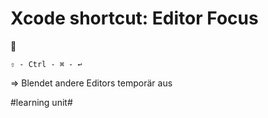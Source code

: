 # Xcode shortcut: Editor Focus
🚀

`⇧ - Ctrl - ⌘ - ↩️`

=\> Blendet andere Editors temporär aus

#learning unit#